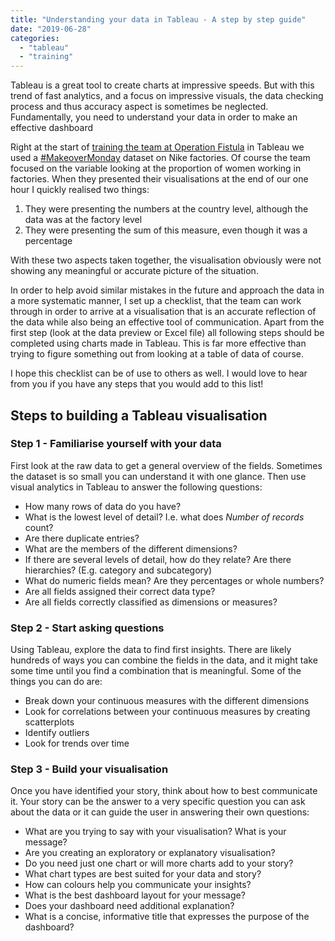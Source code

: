 ```yaml
---
title: "Understanding your data in Tableau - A step by step guide"
date: "2019-06-28"
categories: 
  - "tableau"
  - "training"
---
```


Tableau is a great tool to create charts at impressive speeds. But with this trend of fast analytics, and a focus on impressive visuals, the data checking process and thus accuracy aspect is sometimes be neglected. Fundamentally, you need to understand your data in order to make an effective dashboard

Right at the start of [training the team at Operation Fistula](https://nalediholly.wordpress.com/2018/08/20/training-the-team-at-operation-fistula/) in Tableau we used a [#MakeoverMonday](http://www.makeovermonday.co.uk) dataset on Nike factories. Of course the team focused on the variable looking at the proportion of women working in factories. When they presented their visualisations at the end of our one hour I quickly realised two things:

1. They were presenting the numbers at the country level, although the data was at the factory level
2. They were presenting the sum of this measure, even though it was a percentage

With these two aspects taken together, the visualisation obviously were not showing any meaningful or accurate picture of the situation.

In order to help avoid similar mistakes in the future and approach the data in a more systematic manner, I set up a checklist, that the team can work through in order to arrive at a visualisation that is an accurate reflection of the data while also being an effective tool of communication. Apart from the first step (look at the data preview or Excel file) all following steps should be completed using charts made in Tableau. This is far more effective than trying to figure something out from looking at a table of data of course.

I hope this checklist can be of use to others as well. I would love to hear from you if you have any steps that you would add to this list!

## Steps to building a Tableau visualisation

### Step 1 - Familiarise yourself with your data

First look at the raw data to get a general overview of the fields. Sometimes the dataset is so small you can understand it with one glance. Then use visual analytics in Tableau to answer the following questions:

- How many rows of data do you have?
- What is the lowest level of detail? I.e. what does _Number of records_ count?
- Are there duplicate entries?
- What are the members of the different dimensions?
- If there are several levels of detail, how do they relate? Are there hierarchies? (E.g. category and subcategory)
- What do numeric fields mean? Are they percentages or whole numbers?
- Are all fields assigned their correct data type?
- Are all fields correctly classified as dimensions or measures?

### Step 2 - Start asking questions

Using Tableau, explore the data to find first insights. There are likely hundreds of ways you can combine the fields in the data, and it might take some time until you find a combination that is meaningful. Some of the things you can do are:  

- Break down your continuous measures with the different dimensions
- Look for correlations between your continuous measures by creating scatterplots
- Identify outliers
- Look for trends over time

### Step 3 - Build your visualisation

Once you have identified your story, think about how to best communicate it. Your story can be the answer to a very specific question you can ask about the data or it can guide the user in answering their own questions:

- What are you trying to say with your visualisation? What is your message?
- Are you creating an exploratory or explanatory visualisation?
- Do you need just one chart or will more charts add to your story?
- What chart types are best suited for your data and story?
- How can colours help you communicate your insights?
- What is the best dashboard layout for your message?
- Does your dashboard need additional explanation?
- What is a concise, informative title that expresses the purpose of the dashboard?
